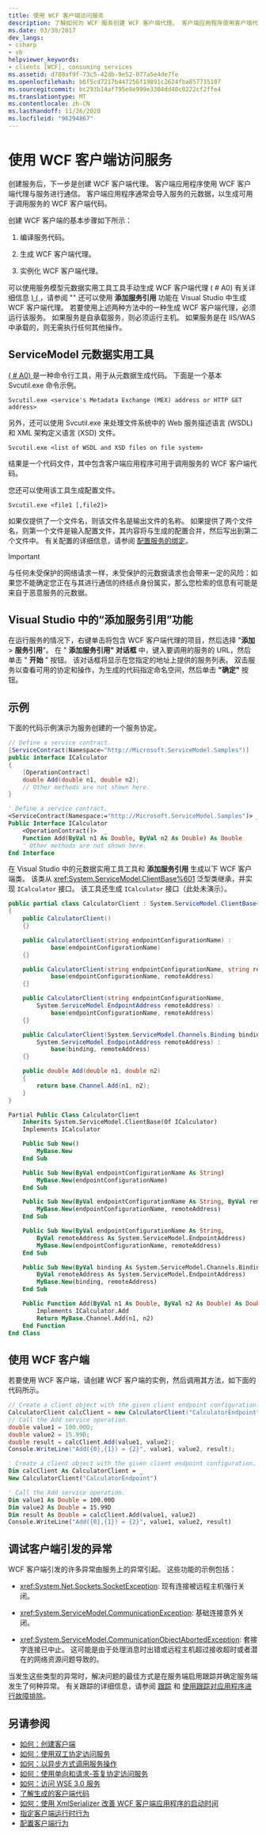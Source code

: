 ```yaml
---
title: 使用 WCF 客户端访问服务
description: 了解如何为 WCF 服务创建 WCF 客户端代理。 客户端应用程序使用客户端代理与服务进行通信。
ms.date: 03/30/2017
dev_langs:
- csharp
- vb
helpviewer_keywords:
- clients [WCF], consuming services
ms.assetid: d780af9f-73c5-42db-9e52-077a5e4de7fe
ms.openlocfilehash: b6f5cd7217b447256f19891c2624fba857735107
ms.sourcegitcommit: bc293b14af795e0e999e3304dd40c0222cf2ffe4
ms.translationtype: MT
ms.contentlocale: zh-CN
ms.lasthandoff: 11/26/2020
ms.locfileid: "96294867"
---
```

# <a name="accessing-services-using-a-wcf-client"></a>使用 WCF 客户端访问服务

创建服务后，下一步是创建 WCF 客户端代理。 客户端应用程序使用 WCF 客户端代理与服务进行通信。 客户端应用程序通常会导入服务的元数据，以生成可用于调用服务的 WCF 客户端代码。

 创建 WCF 客户端的基本步骤如下所示：

1. 编译服务代码。

2. 生成 WCF 客户端代理。

3. 实例化 WCF 客户端代理。

可以使用服务模型元数据实用工具工具手动生成 WCF 客户端代理 ( # A0) 有关详细信息 [)  ( ](servicemodel-metadata-utility-tool-svcutil-exe.md)，请参阅 "" 还可以使用 **添加服务引用**  功能在 Visual Studio 中生成 WCF 客户端代理。 若要使用上述两种方法中的一种生成 WCF 客户端代理，必须运行该服务。 如果服务是自承载服务，则必须运行主机。 如果服务是在 IIS/WAS 中承载的，则无需执行任何其他操作。

## <a name="servicemodel-metadata-utility-tool"></a>ServiceModel 元数据实用工具

 [ ( # A0) ](servicemodel-metadata-utility-tool-svcutil-exe.md)是一种命令行工具，用于从元数据生成代码。 下面是一个基本 Svcutil.exe 命令示例。

```console
Svcutil.exe <service's Metadata Exchange (MEX) address or HTTP GET address>
```

 另外，还可以使用 Svcutil.exe 来处理文件系统中的 Web 服务描述语言 (WSDL) 和 XML 架构定义语言 (XSD) 文件。

```console
Svcutil.exe <list of WSDL and XSD files on file system>
```

 结果是一个代码文件，其中包含客户端应用程序可用于调用服务的 WCF 客户端代码。

 您还可以使用该工具生成配置文件。

```console
Svcutil.exe <file1 [,file2]>
```

 如果仅提供了一个文件名，则该文件名是输出文件的名称。 如果提供了两个文件名，则第一个文件是输入配置文件，其内容将与生成的配置合并，然后写出到第二个文件中。 有关配置的详细信息，请参阅 [配置服务的绑定](configuring-bindings-for-wcf-services.md)。

> [!IMPORTANT]
> 与任何未受保护的网络请求一样，未受保护的元数据请求也会带来一定的风险：如果您不能确定您正在与其进行通信的终结点身份属实，那么您检索的信息有可能是来自于恶意服务的元数据。

## <a name="add-service-reference-in-visual-studio"></a>Visual Studio 中的“添加服务引用”功能

 在运行服务的情况下，右键单击将包含 WCF 客户端代理的项目，然后选择 "**添加**  >  **服务引用**"。 在 " **添加服务引用" 对话框** 中，键入要调用的服务的 URL，然后单击 " **开始** " 按钮。 该对话框将显示在您指定的地址上提供的服务列表。 双击服务以查看可用的协定和操作，为生成的代码指定命名空间，然后单击 **"确定"** 按钮。

## <a name="example"></a>示例

 下面的代码示例演示为服务创建的一个服务协定。

```csharp
// Define a service contract.
[ServiceContract(Namespace="http://Microsoft.ServiceModel.Samples")]
public interface ICalculator
{
    [OperationContract]
    double Add(double n1, double n2);
    // Other methods are not shown here.
}
```

```vb
' Define a service contract.
<ServiceContract(Namespace:="http://Microsoft.ServiceModel.Samples")> _
Public Interface ICalculator
    <OperationContract()>  _
    Function Add(ByVal n1 As Double, ByVal n2 As Double) As Double
    ' Other methods are not shown here.
End Interface
```

 在 Visual Studio 中的元数据实用工具工具和 **添加服务引用** 生成以下 WCF 客户端类。 该类从 <xref:System.ServiceModel.ClientBase%601> 泛型类继承，并实现 `ICalculator` 接口。 该工具还生成 `ICalculator` 接口（此处未演示）。

```csharp
public partial class CalculatorClient : System.ServiceModel.ClientBase<ICalculator>, ICalculator
{
    public CalculatorClient()
    {}

    public CalculatorClient(string endpointConfigurationName) :
            base(endpointConfigurationName)
    {}

    public CalculatorClient(string endpointConfigurationName, string remoteAddress) :
            base(endpointConfigurationName, remoteAddress)
    {}

    public CalculatorClient(string endpointConfigurationName,
        System.ServiceModel.EndpointAddress remoteAddress) :
            base(endpointConfigurationName, remoteAddress)
    {}

    public CalculatorClient(System.ServiceModel.Channels.Binding binding,
        System.ServiceModel.EndpointAddress remoteAddress) :
            base(binding, remoteAddress)
    {}

    public double Add(double n1, double n2)
    {
        return base.Channel.Add(n1, n2);
    }
}
```

```vb
Partial Public Class CalculatorClient
    Inherits System.ServiceModel.ClientBase(Of ICalculator)
    Implements ICalculator

    Public Sub New()
        MyBase.New
    End Sub

    Public Sub New(ByVal endpointConfigurationName As String)
        MyBase.New(endpointConfigurationName)
    End Sub

    Public Sub New(ByVal endpointConfigurationName As String, ByVal remoteAddress As String)
        MyBase.New(endpointConfigurationName, remoteAddress)
    End Sub

    Public Sub New(ByVal endpointConfigurationName As String,
        ByVal remoteAddress As System.ServiceModel.EndpointAddress)
        MyBase.New(endpointConfigurationName, remoteAddress)
    End Sub

    Public Sub New(ByVal binding As System.ServiceModel.Channels.Binding,
        ByVal remoteAddress As System.ServiceModel.EndpointAddress)
        MyBase.New(binding, remoteAddress)
    End Sub

    Public Function Add(ByVal n1 As Double, ByVal n2 As Double) As Double
        Implements ICalculator.Add
        Return MyBase.Channel.Add(n1, n2)
    End Function
End Class
```

## <a name="using-the-wcf-client"></a>使用 WCF 客户端

 若要使用 WCF 客户端，请创建 WCF 客户端的实例，然后调用其方法，如下面的代码所示。

```csharp
// Create a client object with the given client endpoint configuration.
CalculatorClient calcClient = new CalculatorClient("CalculatorEndpoint"));
// Call the Add service operation.
double value1 = 100.00D;
double value2 = 15.99D;
double result = calcClient.Add(value1, value2);
Console.WriteLine("Add({0},{1}) = {2}", value1, value2, result);
```

```vb
' Create a client object with the given client endpoint configuration.
Dim calcClient As CalculatorClient = _
New CalculatorClient("CalculatorEndpoint")

' Call the Add service operation.
Dim value1 As Double = 100.00D
Dim value2 As Double = 15.99D
Dim result As Double = calcClient.Add(value1, value2)
Console.WriteLine("Add({0},{1}) = {2}", value1, value2, result)
```

## <a name="debugging-exceptions-thrown-by-a-client"></a>调试客户端引发的异常

WCF 客户端引发的许多异常由服务上的异常引起。 这些功能的示例包括：

- <xref:System.Net.Sockets.SocketException>: 现有连接被远程主机强行关闭。

- <xref:System.ServiceModel.CommunicationException>: 基础连接意外关闭。

- <xref:System.ServiceModel.CommunicationObjectAbortedException>: 套接字连接已中止。 这可能是由于处理消息时出错或远程主机超过接收超时或者潜在的网络资源问题导致的。

当发生这些类型的异常时，解决问题的最佳方式是在服务端启用跟踪并确定服务端发生了何种异常。 有关跟踪的详细信息，请参阅 [跟踪](./diagnostics/tracing/index.md) 和 [使用跟踪对应用程序进行故障排除](./diagnostics/tracing/using-tracing-to-troubleshoot-your-application.md)。

## <a name="see-also"></a>另请参阅

- [如何：创建客户端](how-to-create-a-wcf-client.md)
- [如何：使用双工协定访问服务](./feature-details/how-to-access-services-with-a-duplex-contract.md)
- [如何：以异步方式调用服务操作](./feature-details/how-to-call-wcf-service-operations-asynchronously.md)
- [如何：使用单向和请求-答复协定访问服务](./feature-details/how-to-access-wcf-services-with-one-way-and-request-reply-contracts.md)
- [如何：访问 WSE 3.0 服务](./feature-details/how-to-access-a-wse-3-0-service-with-a-wcf-client.md)
- [了解生成的客户端代码](./feature-details/understanding-generated-client-code.md)
- [如何：使用 XmlSerializer 改善 WCF 客户端应用程序的启动时间](./feature-details/startup-time-of-wcf-client-applications-using-the-xmlserializer.md)
- [指定客户端运行时行为](specifying-client-run-time-behavior.md)
- [配置客户端行为](configuring-client-behaviors.md)
